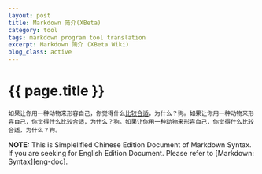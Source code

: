 ```yaml
---
layout: post
title: Markdown 简介(XBeta)
category: tool
tags: markdown program tool translation
excerpt: Markdown 简介 (XBeta Wiki)
blog_class: active
---
```


{{ page.title }}
================

<pre><code>如果让你用一种动物来形容自己，你觉得什么<a href="/">比较合适</a>，为什么？狗。如果让你用一种动物来形容自己，你觉得什么比较合适，为什么？狗。如果让你用一种动物来形容自己，你觉得什么比较合适，为什么？狗。</code></pre>

**NOTE:** This is Simplelified  Chinese Edition Document of Markdown Syntax. If you are seeking for English Edition Document. Please refer to [Markdown: Syntax][eng-doc].
